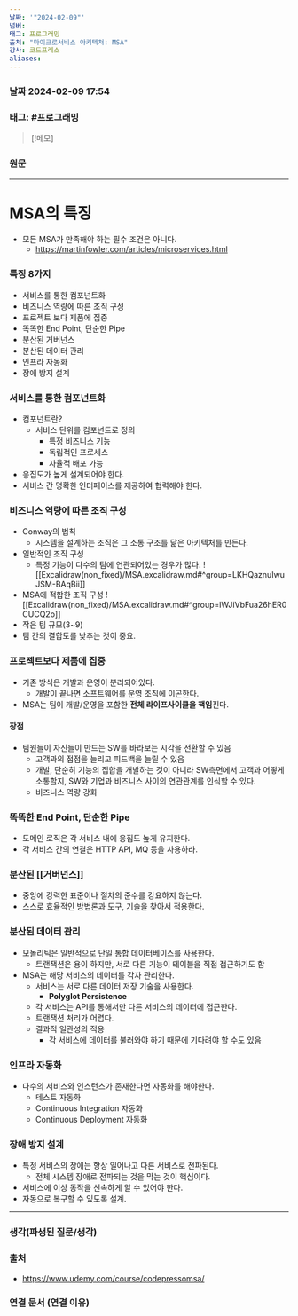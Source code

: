 ```yaml
---
날짜: '"2024-02-09"'
넘버: 
태그: 프로그래밍
출처: "마이크로서비스 아키텍처: MSA"
강사: 코드프레소
aliases:
---
```

### 날짜  2024-02-09 17:54

### 태그: #프로그래밍 

>[!메모]
>

### 원문
---
# MSA의 특징
- 모든 MSA가 만족해야 하는 필수 조건은 아니다.
	- https://martinfowler.com/articles/microservices.html
### 특징 8가지
- 서비스를 통한 컴포넌트화
- 비즈니스 역량에 따른 조직 구성
- 프로젝트 보다 제품에 집중
- 똑똑한 End Point, 단순한 Pipe
- 분산된 거버넌스
- 분산된 데이터 관리
- 인프라 자동화
- 장애 방지 설계
### 서비스를 통한 컴포넌트화
- 컴포넌트란?
	- 서비스 단위를 컴포넌트로 정의
		- 특정 비즈니스 기능
		- 독립적인 프로세스
		- 자율적 배포 가능
- 응집도가 높게 설계되어야 한다.
- 서비스 간 명확한 인터페이스를 제공하여 협력해야 한다.
### 비즈니스 역량에 따른 조직 구성
- Conway의 법칙
	- 시스템을 설계하는 조직은 그 소통 구조를 닮은 아키텍처를 만든다.
- 일반적인 조직 구성
	- 특정 기능이 다수의 팀에 연관되어있는 경우가 많다.
![[Excalidraw(non_fixed)/MSA.excalidraw.md#^group=LKHQaznuIwuJSM-BAqBii]]
- MSA에 적합한 조직 구성
![[Excalidraw(non_fixed)/MSA.excalidraw.md#^group=lWJiVbFua26hER0CUCQ2o]]
- 작은 팀 규모(3~9)
- 팀 간의 결합도를 낮추는 것이 중요.
### 프로젝트보다 제품에 집중
- 기존 방식은 개발과 운영이 분리되어있다.
	- 개발이 끝나면 소프트웨어를 운영 조직에 이곤한다.
- MSA는 팀이 개발/운영을 포함한 **전체 라이프사이클을 책임**진다.
#### 장점
- 팀원들이 자신들이 만드는 SW를 바라보는 시각을 전환할 수 있음
	- 고객과의 접점을 늘리고 피드백을 늘릴 수 있음
	- 개발, 단순히 기능의 집합을 개발하는 것이 아니라 SW측면에서 고객과 어떻게 소통할지, SW와 기업과 비즈니스 사이의 연관관계를 인식할 수 있다.
	- 비즈니스 역량 강화
### 똑똑한 End Point, 단순한 Pipe
- 도메인 로직은 각 서비스 내에 응집도 높게 유지한다.
- 각 서비스 간의 연결은 HTTP API, MQ 등을 사용하라.
### 분산된 [[거버넌스]]
- 중앙에 강력한 표준이나 절차의 준수를 강요하지 않는다.
- 스스로 효율적인 방법론과 도구, 기술을 찾아서 적용한다.
### 분산된 데이터 관리
- 모놀리틱은 일반적으로 단일 통합 데이터베이스를 사용한다.
	- 트랜잭션은 용이 하지만, 서로 다른 기능이 테이블을 직접 접근하기도 함
- MSA는 해당 서비스의 데이터를 각자 관리한다.
	- 서비스는 서로 다른 데이터 저장 기술을 사용한다.
		- **Polyglot Persistence**
	- 각 서비스는 API를 통해서만 다른 서비스의 데이터에 접근한다.
	- 트랜잭션 처리가 어렵다.
	- 결과적 일관성의 적용
		- 각 서비스에 데이터를 불러와야 하기 때문에 기다려야 할 수도 있음
### 인프라 자동화
- 다수의 서비스와 인스턴스가 존재한다면 자동화를 해야한다.
	- 테스트 자동화
	- Continuous Integration 자동화
	- Continuous Deployment 자동화
### 장애 방지 설계
- 특정 서비스의 장애는 항상 일어나고 다른 서비스로 전파된다.
	- 전체 시스템 장애로 전파되는 것을 막는 것이 핵심이다.
- 서비스에 이상 동작을 신속하게 알 수 있어야 한다.
- 자동으로 복구할 수 있도록 설계.

---
### 생각(파생된 질문/생각)

### 출처
- https://www.udemy.com/course/codepressomsa/

### 연결 문서 (연결 이유)
